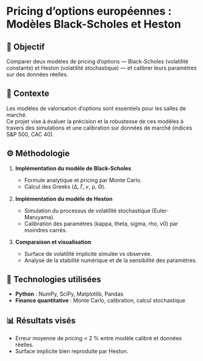# Pricing d’options européennes : Modèles Black-Scholes et Heston

## 🎯 Objectif
Comparer deux modèles de pricing d’options — Black-Scholes (volatilité constante) et Heston (volatilité stochastique) — et calibrer leurs paramètres sur des données réelles.

## 🧠 Contexte
Les modèles de valorisation d’options sont essentiels pour les salles de marché.  
Ce projet vise à évaluer la précision et la robustesse de ces modèles à travers des simulations et une calibration sur données de marché (indices S&P 500, CAC 40).

## ⚙️ Méthodologie
1. **Implémentation du modèle de Black-Scholes**
   - Formule analytique et pricing par Monte Carlo.  
   - Calcul des Greeks (Δ, Γ, 𝜈, ρ, Θ).  

2. **Implémentation du modèle de Heston**
   - Simulation du processus de volatilité stochastique (Euler-Maruyama).  
   - Calibration des paramètres (kappa, theta, sigma, rho, v0) par moindres carrés.  

3. **Comparaison et visualisation**
   - Surface de volatilité implicite simulée vs observée.  
   - Analyse de la stabilité numérique et de la sensibilité des paramètres.  

## 🧰 Technologies utilisées
- **Python** : NumPy, SciPy, Matplotlib, Pandas  
- **Finance quantitative** : Monte Carlo, calibration, calcul stochastique  

## 📊 Résultats visés
- Erreur moyenne de pricing < 2 % entre modèle calibré et données réelles.  
- Surface implicite bien reproduite par Heston.  
